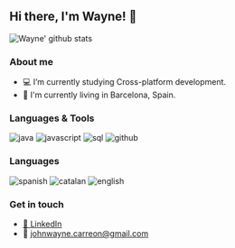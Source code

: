 ## Hi there, I'm Wayne! 👋

![Wayne' github stats](https://github-readme-stats.vercel.app/api?username=jwayne03&count_private=true&show_icons=true&theme=nord)

### About me
- 💻 I’m currently studying Cross-platform development.
- 📌 I'm currently living in Barcelona, Spain.

### Languages & Tools
![java](https://img.shields.io/badge/-java-red)
![javascript](https://img.shields.io/badge/-javascript-yellow)
![sql](https://img.shields.io/badge/-sql-9cf)
![github](https://img.shields.io/badge/-github-black)

### Languages
![spanish](https://img.shields.io/badge/-spanish-red)
![catalan](https://img.shields.io/badge/-catalan-yellow)
![english](https://img.shields.io/badge/-english-blue)

### Get in touch
- [💼 LinkedIn](https://www.linkedin.com/in/john-wayne-carreon-beco-84b966162/)
- 📩 johnwayne.carreon@gmail.com
